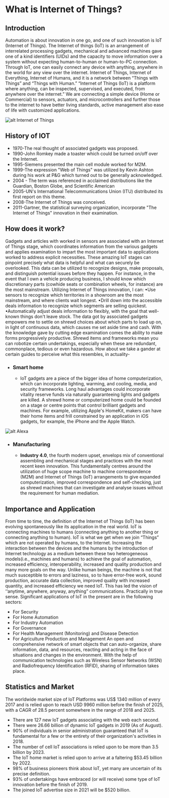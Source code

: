 # What is Internet of Things?

## Introduction

Automation is about innovation in one go, and one of such innovation is IoT (Internet of Things). The Internet of things (IoT) is an arrangement of interrelated processing gadgets, mechanical and advanced machines gave one of a kind identifiers (UIDs) and the capacity to move information over a system without expecting human-to-human or human-to-PC connection.
Through IoT, one can easily connect any device with anything, anywhere in the world for any view over the internet. Internet of Things, Internet of Everything, Internet of Humans, and it is a network between “Things with Things” and “Things with Human.” “Internet of Things (IoT) is a platform where anything, can be inspected, supervised, and executed, from anywhere over the internet.” We are connecting a simple device (Home or Commercial) to sensors, actuators, and microcontrollers and further those to the internet to have better living standards, active management also ease of life with customized applications.



 ![alt Internet of Things](https://images.unsplash.com/photo-1558346490-a72e53ae2d4f?crop=entropy&cs=tinysrgb&fit=crop&fm=jpg&h=500&ixid=eyJhcHBfaWQiOjF9&ixlib=rb-1.2.1&q=80&w=800)



## History of IOT 
-	1970-The real thought of associated gadgets was proposed.
-	1990-John Romkey made a toaster which could be turned on/off over the Internet.
-	1995-Siemens presented the main cell module worked for M2M.
-	1999-The expression "Web of Things" was utilized by Kevin Ashton during his work at P&G which turned out to be generally acknowledged.
-	2004 - The term was referenced in acclaimed distributions like the Guardian, Boston Globe, and Scientific American 
-	2005-UN's International Telecommunications Union (ITU) distributed its first report on this theme. 
-	2008-The Internet of Things was conceived.
-	2011-Gartner, the statistical surveying organization, incorporate "The Internet of Things" innovation in their examination.

## How does it work?

Gadgets and articles with worked in sensors are associated with an Internet of Things stage, which coordinates information from the various gadgets and applies examination to impart the most important data to applications worked to address explicit necessities. 
These amazing IoT stages can pinpoint precisely what data is helpful and what can securely be overlooked. This data can be utilized to recognize designs, make proposals, and distinguish potential issues before they happen. 
For instance, in the event that I own a vehicle producing business, I should know which discretionary parts (cowhide seats or combination wheels, for instance) are the most mainstream. Utilizing Internet of Things innovation, I can: 
•Use sensors to recognize which territories in a showroom are the most mainstream, and where clients wait longest. 
•Drill down into the accessible deals information to recognize which segments are selling quickest. 
•Automatically adjust deals information to flexibly, with the goal that well-known things don't leave stock. 
The data got by associated gadgets empowers me to settle on shrewd choices about which parts to load up on, in light of continuous data, which causes me set aside time and cash. 
With the knowledge gave by cutting edge examination comes the ability to make forms progressively productive. Shrewd items and frameworks mean you can robotize certain undertakings, especially when these are redundant, commonplace, tedious or even hazardous. How about we take a gander at certain guides to perceive what this resembles, in actuality-
- ### **Smart home**
    - IoT gadgets are a piece of the bigger idea of home computerization, which can incorporate lighting, warming, and cooling, media, and security frameworks. Long haul advantages could incorporate vitality reserve funds via naturally guaranteeing lights and gadgets are killed. 
    A shrewd home or computerized home could be founded on a stage or centre points that control brilliant gadgets and machines. For example, utilizing Apple's HomeKit, makers can have their home items and frill constrained by an application in iOS gadgets, for example, the iPhone and the Apple Watch.


 ![alt Alexa](https://images.unsplash.com/photo-1512446733611-9099a758e5e5?crop=entropy&cs=tinysrgb&fit=crop&fm=jpg&h=500&ixid=eyJhcHBfaWQiOjF9&ixlib=rb-1.2.1&q=80&w=800)


- ### **Manufacturing** 
    - **Industry 4.0**, the fourth modern upset, envelops mix of conventional assembling and mechanical stages and practices with the most recent keen innovation. This fundamentally centres around the utilization of huge scope machine to machine correspondence (M2M) and Internet of Things (IoT) arrangements to give expanded computerization, improved correspondence and self-checking, just as shrewd machines that can investigate and analyse issues without the requirement for human mediation.

## Importance and Application
From time to time, the definition of the Internet of Things (IoT) has been evolving spontaneously like its application in the real world. IoT is connecting machines to humans (connecting anything to another thing or connecting anything to human). IoT is what we get when we join “Things” which are not operated by humans, to the Internet. Increasing the interaction between the devices and the humans by the introduction of Internet technology as a medium between these two heterogeneous models(i.e., machines and humans) to achieve the goal of automation, increased efficiency, interoperability, increased and quality production and many more goals on the way. Unlike human beings, the machine is not that much susceptible to errors and laziness, so to have error-free work, sound production, accurate data collection, improved quality with increased quantity, and increased efficiency we need IoT. This has led the vision of ‘‘anytime, anywhere, anyway, anything” communications. Practically in true sense. Significant applications of IoT in the present are in the following sectors: 
-   For Security 
-	For Home Automation 
-	For Industry Automation 
-	For Governance 
-	For Health Management (Monitoring) and Disease Detection 
-	For Agriculture Production and Management 
An open and comprehensive network of smart objects that can auto-organize, share information, data, and resources, reacting and acting in the face of situations and changes in the environment. With the help of communication technologies such as Wireless Sensor Networks (WSN) and Radiofrequency Identification (RFID), sharing of information takes place. 

## Statistics and Market
The worldwide market size of IoT Platforms was US$ 1340 million of every 2017 and is relied upon to reach USD 9960 million before the finish of 2025, with a CAGR of 28.5 percent somewhere in the range of 2018 and 2025. 
-	There are 127 new IoT gadgets associating with the web each second. 
-	There were 26.66 billion of dynamic IoT gadgets in 2019 (As of August). 
-	90% of individuals in senior administration guaranteed that IoT is fundamental for a few or the entirety of their organization's activities in 2018. 
-	The number of cell IoT associations is relied upon to be more than 3.5 billion by 2023. 
-	The IoT home market is relied upon to arrive at a faltering $53.45 billion by 2022. 
-	98% of business pioneers think about IoT, yet many are uncertain of its precise definition. 
-	93% of undertakings have embraced (or will receive) some type of IoT innovation before the finish of 2019. 
-	The joined IoT advertise size in 2021 will be $520 billion.



